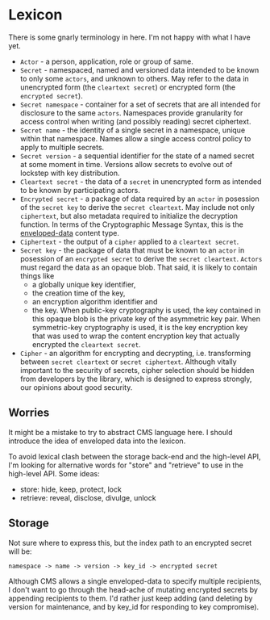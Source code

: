 # Lexicon

There is some gnarly terminology in here. I'm not happy with what I have yet.

* `Actor` - a person, application, role or group of same.
* `Secret` - namespaced, named and versioned data intended to be known to only some `actors`, and unknown to others.
  May refer to the data in unencrypted form (the `cleartext secret`) or encrypted form (the `encrypted secret`).
* `Secret namespace` - container for a set of secrets that are all intended for disclosure to the same `actors`.
  Namespaces provide granularity for access control when writing (and possibly reading) secret ciphertext.
* `Secret name` - the identity of a single secret in a namespace, unique within that namespace.
  Names allow a single access control policy to apply to multiple secrets.
* `Secret version` - a sequential identifier for the state of a named secret at some moment in time.
  Versions allow secrets to evolve out of lockstep with key distribution.
* `Cleartext secret` - the data of a `secret` in unencrypted form as intended to be known by participating actors.
* `Encrypted secret` - a package of data required by an `actor` in posession of the `secret key` to derive the `secret cleartext`.
  May include not only `ciphertext`, but also metadata required to initialize the decryption function.
  In terms of the Cryptographic Message Syntax, this is the [enveloped-data](http://tools.ietf.org/html/rfc5652#section-6) content type.
* `Ciphertext` - the output of a `cipher` applied to a `cleartext secret`.
* `Secret key` - the package of data that must be known to an `actor` in posession of an `encrypted secret` to derive the `secret cleartext`.
  `Actors` must regard the data as an opaque blob. That said, it is likely to contain things like
  * a globally unique key identifier,
  * the creation time of the key,
  * an encryption algorithm identifier and
  * the key.
  When public-key cryptography is used, the key contained in this opaque blob is the private key of the asymmetric key pair.
  When symmetric-key cryptography is used, it is the key encryption key that was used to wrap the content encryption key that
  actually encrypted the `cleartext secret`.
* `Cipher` - an algorithm for encrypting and decrypting, i.e. transforming between `secret cleartext` or `secret ciphertext`.
  Although vitally important to the security of secrets, cipher selection should be hidden from developers by the library,
  which is designed to express strongly, our opinions about good security.

## Worries

It might be a mistake to try to abstract CMS language here. I should introduce the idea of enveloped data into the lexicon.

To avoid lexical clash between the storage back-end and the high-level API, I'm looking for alternative words for "store" and "retrieve"
to use in the high-level API. Some ideas:

* store: hide, keep, protect, lock
* retrieve: reveal, disclose, divulge, unlock

## Storage

Not sure where to express this, but the index path to an encrypted secret will be:

```
namespace -> name -> version -> key_id -> encrypted secret
```

Although CMS allows a single enveloped-data to specify multiple recipients, I don't want to go through the head-ache of mutating
encrypted secrets by appending recipients to them. I'd rather just keep adding (and deleting by version for maintenance,
and by key\_id for responding to key compromise).

